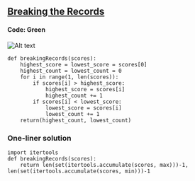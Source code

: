 ## [Breaking the Records](https://www.hackerrank.com/challenges/breaking-best-and-worst-records/problem)

#### Code: Green

![Alt text](Breaking_the_Records.png?raw=true "Breaking-the-Records")

```{Python}
def breakingRecords(scores):
    highest_score = lowest_score = scores[0]
    highest_count = lowest_count = 0
    for i in range(1, len(scores)):
        if scores[i] > highest_score:
            highest_score = scores[i]
            highest_count += 1
        if scores[i] < lowest_score:
            lowest_score = scores[i]
            lowest_count += 1
    return(highest_count, lowest_count)
```

### One-liner solution

```{Python}
import itertools
def breakingRecords(scores):
    return len(set(itertools.accumulate(scores, max)))-1, len(set(itertools.accumulate(scores, min)))-1
```
